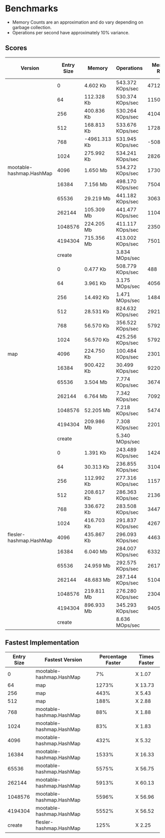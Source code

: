 # Benchmarks 

- Memory Counts are an approximation and do vary depending on garbage collection.
- Operations per second have approximately 10% variance.

## Scores

<table>
<thead><tr><th>Version</th><th>Entry Size</th><th>Memory</th><th>Operations</th><th>Memory Raw</th><th>Operations Raw</th><th>Fastest / Slowest</th></tr></thead>
<tbody>
<tr><td rowspan="13">mootable-hashmap.HashMap</td><td>0</td><td>4.602 Kb</td><td>543.372 KOps/sec</td><td>4712</td><td>556413</td><td>fastest</td></tr><tr><td>64</td><td>112.328 Kb</td><td>530.374 KOps/sec</td><td>115024</td><td>543103</td><td></td></tr><tr><td>256</td><td>400.836 Kb</td><td>530.264 KOps/sec</td><td>410456</td><td>542990</td><td></td></tr><tr><td>512</td><td>168.813 Kb</td><td>533.676 KOps/sec</td><td>172864</td><td>546484</td><td></td></tr><tr><td>768</td><td>-4961.313 Kb</td><td>531.945 KOps/sec</td><td>-5080384</td><td>544711</td><td>fastest</td></tr><tr><td>1024</td><td>275.992 Kb</td><td>534.241 KOps/sec</td><td>282616</td><td>547062</td><td>fastest</td></tr><tr><td>4096</td><td>1.650 Mb</td><td>534.272 KOps/sec</td><td>1730000</td><td>547094</td><td>fastest</td></tr><tr><td>16384</td><td>7.156 Mb</td><td>498.170 KOps/sec</td><td>7504024</td><td>510126</td><td>fastest</td></tr><tr><td>65536</td><td>29.219 Mb</td><td>441.182 KOps/sec</td><td>30638088</td><td>451770</td><td>fastest</td></tr><tr><td>262144</td><td>105.309 Mb</td><td>441.477 KOps/sec</td><td>110424392</td><td>452073</td><td>fastest</td></tr><tr><td>1048576</td><td>224.205 Mb</td><td>411.117 KOps/sec</td><td>235095640</td><td>420984</td><td>fastest</td></tr><tr><td>4194304</td><td>715.356 Mb</td><td>413.002 KOps/sec</td><td>750105456</td><td>422914</td><td>fastest</td></tr><tr><td>create</td><td></td><td>3.834 MOps/sec</td><td></td><td>4020201</td><td>slowest</td></tr>
<tr><td rowspan="13">map</td><td>0</td><td>0.477 Kb</td><td>508.779 KOps/sec</td><td>488</td><td>520989</td><td>slowest</td></tr><tr><td>64</td><td>3.961 Kb</td><td>3.175 MOps/sec</td><td>4056</td><td>3328935</td><td>fastest</td></tr><tr><td>256</td><td>14.492 Kb</td><td>1.471 MOps/sec</td><td>14840</td><td>1542205</td><td>fastest</td></tr><tr><td>512</td><td>28.531 Kb</td><td>824.632 KOps/sec</td><td>29216</td><td>844423</td><td>fastest</td></tr><tr><td>768</td><td>56.570 Kb</td><td>356.522 KOps/sec</td><td>57928</td><td>365079</td><td></td></tr><tr><td>1024</td><td>56.570 Kb</td><td>425.256 KOps/sec</td><td>57928</td><td>435462</td><td></td></tr><tr><td>4096</td><td>224.750 Kb</td><td>100.484 KOps/sec</td><td>230144</td><td>102895</td><td>slowest</td></tr><tr><td>16384</td><td>900.422 Kb</td><td>30.499 KOps/sec</td><td>922032</td><td>31231</td><td>slowest</td></tr><tr><td>65536</td><td>3.504 Mb</td><td>7.774 KOps/sec</td><td>3674608</td><td>7960</td><td>slowest</td></tr><tr><td>262144</td><td>6.764 Mb</td><td>7.342 KOps/sec</td><td>7092704</td><td>7519</td><td>slowest</td></tr><tr><td>1048576</td><td>52.205 Mb</td><td>7.218 KOps/sec</td><td>54740728</td><td>7391</td><td>slowest</td></tr><tr><td>4194304</td><td>209.986 Mb</td><td>7.308 KOps/sec</td><td>220185880</td><td>7483</td><td>slowest</td></tr><tr><td>create</td><td></td><td>5.340 MOps/sec</td><td></td><td>5599320</td><td></td></tr>
<tr><td rowspan="13">flesler-hashmap.HashMap</td><td>0</td><td>1.391 Kb</td><td>243.489 KOps/sec</td><td>1424</td><td>249333</td><td></td></tr><tr><td>64</td><td>30.313 Kb</td><td>236.855 KOps/sec</td><td>31040</td><td>242539</td><td>slowest</td></tr><tr><td>256</td><td>112.992 Kb</td><td>277.316 KOps/sec</td><td>115704</td><td>283971</td><td>slowest</td></tr><tr><td>512</td><td>208.617 Kb</td><td>286.363 KOps/sec</td><td>213624</td><td>293236</td><td>slowest</td></tr><tr><td>768</td><td>336.672 Kb</td><td>283.508 KOps/sec</td><td>344752</td><td>290312</td><td>slowest</td></tr><tr><td>1024</td><td>416.703 Kb</td><td>291.837 KOps/sec</td><td>426704</td><td>298842</td><td>slowest</td></tr><tr><td>4096</td><td>435.867 Kb</td><td>296.093 KOps/sec</td><td>446328</td><td>303199</td><td></td></tr><tr><td>16384</td><td>6.040 Mb</td><td>284.007 KOps/sec</td><td>6332992</td><td>290823</td><td></td></tr><tr><td>65536</td><td>24.959 Mb</td><td>292.575 KOps/sec</td><td>26171576</td><td>299597</td><td></td></tr><tr><td>262144</td><td>48.683 Mb</td><td>287.144 KOps/sec</td><td>51047904</td><td>294035</td><td></td></tr><tr><td>1048576</td><td>219.811 Mb</td><td>276.280 KOps/sec</td><td>230488632</td><td>282911</td><td></td></tr><tr><td>4194304</td><td>896.933 Mb</td><td>345.293 KOps/sec</td><td>940502640</td><td>353580</td><td></td></tr><tr><td>create</td><td></td><td>8.636 MOps/sec</td><td></td><td>9055893</td><td>fastest</td></tr>
</tbody>
</table>

## Fastest Implementation

<table>
<thead><tr><th>Entry Size</th><th>Fastest Version</th><th>Percentage Faster</th><th>Times Faster</th></tr></thead>
<tbody>
<tr><td>0</td><td>mootable-hashmap.HashMap</td><td>7%</td><td>X 1.07</td></tr><tr><td>64</td><td>map</td><td>1273%</td><td>X 13.73</td></tr><tr><td>256</td><td>map</td><td>443%</td><td>X 5.43</td></tr><tr><td>512</td><td>map</td><td>188%</td><td>X 2.88</td></tr><tr><td>768</td><td>mootable-hashmap.HashMap</td><td>88%</td><td>X 1.88</td></tr><tr><td>1024</td><td>mootable-hashmap.HashMap</td><td>83%</td><td>X 1.83</td></tr><tr><td>4096</td><td>mootable-hashmap.HashMap</td><td>432%</td><td>X 5.32</td></tr><tr><td>16384</td><td>mootable-hashmap.HashMap</td><td>1533%</td><td>X 16.33</td></tr><tr><td>65536</td><td>mootable-hashmap.HashMap</td><td>5575%</td><td>X 56.75</td></tr><tr><td>262144</td><td>mootable-hashmap.HashMap</td><td>5913%</td><td>X 60.13</td></tr><tr><td>1048576</td><td>mootable-hashmap.HashMap</td><td>5596%</td><td>X 56.96</td></tr><tr><td>4194304</td><td>mootable-hashmap.HashMap</td><td>5552%</td><td>X 56.52</td></tr><tr><td>create</td><td>flesler-hashmap.HashMap</td><td>125%</td><td>X 2.25</td></tr></tbody>
</table>
